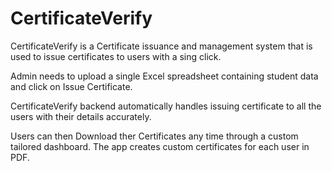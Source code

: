 # CertificateVerify

CertificateVerify is a Certificate issuance and management system that is used to issue certificates to users with a sing click.

Admin needs to upload a single Excel spreadsheet containing student data and click on Issue Certificate.

CertificateVerify backend automatically handles issuing certificate to all the users with their details accurately.

Users can then Download ther Certificates any time through a custom tailored dashboard. The app creates custom certificates for each user in PDF.
